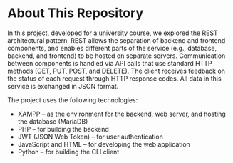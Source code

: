 # About This Repository

In this project, developed for a university course, we explored the REST architectural pattern. REST allows the separation of backend and frontend components, and enables different parts of the service (e.g., database, backend, and frontend) to be hosted on separate servers. Communication between components is handled via API calls that use standard HTTP methods (GET, PUT, POST, and DELETE). The client receives feedback on the status of each request through HTTP response codes. All data in this service is exchanged in JSON format.

The project uses the following technologies:

- XAMPP – as the environment for the backend, web server, and hosting the database (MariaDB)
- PHP – for building the backend
- JWT (JSON Web Token) – for user authentication
- JavaScript and HTML – for developing the web application
- Python – for building the CLI client